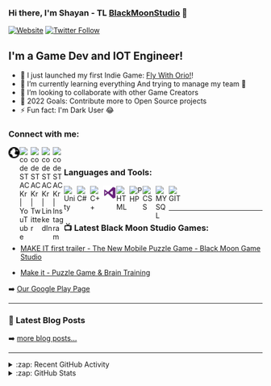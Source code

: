 ### Hi there, I'm Shayan - TL [BlackMoonStudio][website] 👋 

[![Website](https://img.shields.io/website?label=codeSTACKr.com&style=for-the-badge&url=https%3A%2F%2Fcodestackr.com)](https://blackmoon.ir)
[![Twitter Follow](https://img.shields.io/twitter/follow/codeSTACKr?color=1DA1F2&logo=twitter&style=for-the-badge)](https://twitter.com/intent/follow?original_referer=https%3A%2F%2Fgithub.com%2FcodeSTACKr&screen_name=codeSTACKr)

## I'm a Game Dev and IOT Engineer!

- 🔭 I just launched my first Indie Game: [Fly With Orio!][course]!
- 🌱 I’m currently learning everything And trying to manage my team 🤣 
- 👯 I’m looking to collaborate with other Game Creators
- 🥅 2022 Goals: Contribute more to Open Source projects
- ⚡ Fun fact: I'm Dark User 😂

### Connect with me:

[<img align="left" alt="codeSTACKr.com" width="22px" src="https://raw.githubusercontent.com/iconic/open-iconic/master/svg/globe.svg" />][website]
[<img align="left" alt="codeSTACKr | YouTube" width="22px" src="https://cdn.jsdelivr.net/npm/simple-icons@v3/icons/youtube.svg" />][youtube]
[<img align="left" alt="codeSTACKr | Twitter" width="22px" src="https://cdn.jsdelivr.net/npm/simple-icons@v3/icons/twitter.svg" />][twitter]
[<img align="left" alt="codeSTACKr | LinkedIn" width="22px" src="https://cdn.jsdelivr.net/npm/simple-icons@v3/icons/linkedin.svg" />][linkedin]
[<img align="left" alt="codeSTACKr | Instagram" width="22px" src="https://cdn.jsdelivr.net/npm/simple-icons@v3/icons/instagram.svg" />][instagram]

<br />

### Languages and Tools:
[<img align="left" alt="Unity" width="26px" src="https://i.redd.it/tu3gt6ysfxq71.png" />][webdevplaylist]
[<img align="left" alt="C#" width="26px" src="https://png2.cleanpng.com/sh/7637127de2a9185a941586fdc239871b/L0KzQYm3WMMyN6ZtipH0aYP2gLBuTfMueKN0fARqbX3sfri0jPFvb6Zmf9c2bHBqf370ifNzd6R0fuY2dnn2hbLzTgN1fZUyeeZ1YYOwgLF5lPZwdJp0RadrOEm8QYq5hMdkPmE1RqMBMki4R4K4UcU0PWg5SqUANEi7Q4m1kP5o/kisspng-c-programming-language-logo-microsoft-visual-stud-atlas-portfolio-5b899192d7c600.1628571115357423548838.png" />][webdevplaylist]
[<img align="left" alt="C++" width="26px" src="https://upload.wikimedia.org/wikipedia/commons/1/18/ISO_C%2B%2B_Logo.svg" />][webdevplaylist]
[<img align="left" alt="VS" width="26px" src="https://github.com/blackmoonstudio/blackmoonstudio/blob/main/visual-studio-seeklogo.com.svg" />][webdevplaylist]
[<img align="left" alt="HTML" width="26px" src="https://upload.wikimedia.org/wikipedia/commons/3/38/HTML5_Badge.svg" />][webdevplaylist]
[<img align="left" alt="PHP" width="26px" src="https://upload.wikimedia.org/wikipedia/commons/2/27/PHP-logo.svg" />][webdevplaylist]
[<img align="left" alt="CSS" width="26px" src="https://upload.wikimedia.org/wikipedia/commons/3/38/HTML5_Badge.svg" />][webdevplaylist]
[<img align="left" alt="MYSQL" width="26px" src="https://upload.wikimedia.org/wikipedia/commons/3/38/HTML5_Badge.svg" />][webdevplaylist]
[<img align="left" alt="GIT" width="26px" src="https://upload.wikimedia.org/wikipedia/commons/3/38/HTML5_Badge.svg" />][webdevplaylist]

<br />
<br />

---

### 📺 Latest Black Moon Studio Games:

<!-- YOUTUBE:START -->
- [MAKE IT first trailer - The New Mobile Puzzle Game - Black Moon Game Studio](https://www.youtube.com/watch?v=8pjbqH8rR_M&list=PLras48LIMtbQXaXCk4zhjIeWP9mrYvBB1)

- [Make it - Puzzle Game & Brain Training](https://play.google.com/store/apps/details?id=com.blackmoonstudio.makeit)

<!-- YOUTUBE:END -->

➡️ [Our Google Play Page](https://play.google.com/store/apps/developer?id=Black+Moon+Game+Studio)

---

### 📕 Latest Blog Posts

<!-- BLOG-POST-LIST:START -->

<!-- BLOG-POST-LIST:END -->

➡️ [more blog posts...](https://blackmoon.ir)

---

<details>
  <summary>:zap: Recent GitHub Activity</summary>
  
<!--START_SECTION:activity-->
1. 🗣 Commented on [#26](https://github.com/codeSTACKr/video-source-code-create-nft-collection/issues/26) in [codeSTACKr/video-source-code-create-nft-collection](https://github.com/codeSTACKr/video-source-code-create-nft-collection)
2. ❗️ Closed issue [#25](https://github.com/codeSTACKr/video-source-code-create-nft-collection/issues/25) in [codeSTACKr/video-source-code-create-nft-collection](https://github.com/codeSTACKr/video-source-code-create-nft-collection)
3. 🗣 Commented on [#25](https://github.com/codeSTACKr/video-source-code-create-nft-collection/issues/25) in [codeSTACKr/video-source-code-create-nft-collection](https://github.com/codeSTACKr/video-source-code-create-nft-collection)
4. ❗️ Closed issue [#20](https://github.com/codeSTACKr/video-source-code-create-nft-collection/issues/20) in [codeSTACKr/video-source-code-create-nft-collection](https://github.com/codeSTACKr/video-source-code-create-nft-collection)
5. ❗️ Closed issue [#23](https://github.com/codeSTACKr/video-source-code-create-nft-collection/issues/23) in [codeSTACKr/video-source-code-create-nft-collection](https://github.com/codeSTACKr/video-source-code-create-nft-collection)
<!--END_SECTION:activity-->

</details>

<details>
  <summary>:zap: GitHub Stats</summary>

  <img align="left" src="https://github-readme-stats.vercel.app/api?username=blackmoonstudio&&show_icons=true" />

</details>

[website]: https://blackmoon.ir
[course]: http://vsCodeHero.com
[twitter]: https://twitter.com/codeSTACKr
[youtube]: https://www.youtube.com/watch?v=8pjbqH8rR_M&list=PLras48LIMtbQXaXCk4zhjIeWP9mrYvBB1
[instagram]: https://instagram.com/_blackmoonstudio
[linkedin]: https://www.linkedin.com/in/shayan-tolouei-638404188/
[webdevplaylist]: https://www.youtube.com/watch?v=8pjbqH8rR_M&list=PLras48LIMtbQXaXCk4zhjIeWP9mrYvBB1
